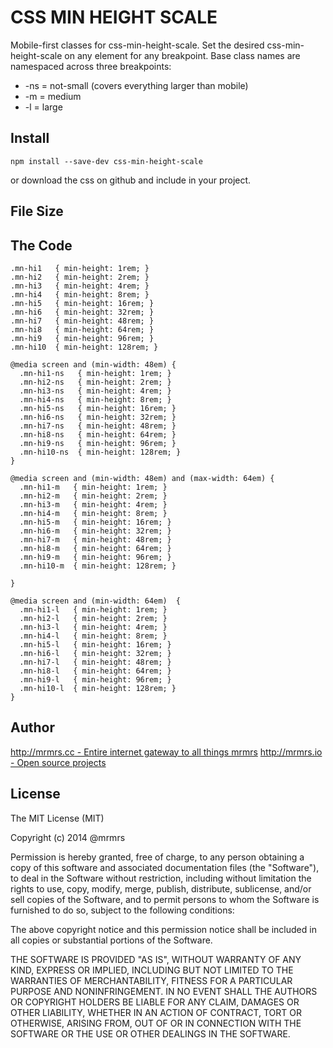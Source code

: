 # CSS MIN HEIGHT SCALE

  Mobile-first classes for css-min-height-scale.
  Set the desired css-min-height-scale on any element for any breakpoint.
  Base class names are namespaced across three breakpoints:

*  -ns = not-small (covers everything larger than mobile)
*  -m  = medium
*  -l  = large

## Install
```
npm install --save-dev css-min-height-scale
```
or download the css on github and include in your project.

## File Size


## The Code
```
.mn-hi1   { min-height: 1rem; }
.mn-hi2   { min-height: 2rem; }
.mn-hi3   { min-height: 4rem; }
.mn-hi4   { min-height: 8rem; }
.mn-hi5   { min-height: 16rem; }
.mn-hi6   { min-height: 32rem; }
.mn-hi7   { min-height: 48rem; }
.mn-hi8   { min-height: 64rem; }
.mn-hi9   { min-height: 96rem; }
.mn-hi10  { min-height: 128rem; }

@media screen and (min-width: 48em) {
  .mn-hi1-ns   { min-height: 1rem; }
  .mn-hi2-ns   { min-height: 2rem; }
  .mn-hi3-ns   { min-height: 4rem; }
  .mn-hi4-ns   { min-height: 8rem; }
  .mn-hi5-ns   { min-height: 16rem; }
  .mn-hi6-ns   { min-height: 32rem; }
  .mn-hi7-ns   { min-height: 48rem; }
  .mn-hi8-ns   { min-height: 64rem; }
  .mn-hi9-ns   { min-height: 96rem; }
  .mn-hi10-ns  { min-height: 128rem; }
}

@media screen and (min-width: 48em) and (max-width: 64em) {
  .mn-hi1-m   { min-height: 1rem; }
  .mn-hi2-m   { min-height: 2rem; }
  .mn-hi3-m   { min-height: 4rem; }
  .mn-hi4-m   { min-height: 8rem; }
  .mn-hi5-m   { min-height: 16rem; }
  .mn-hi6-m   { min-height: 32rem; }
  .mn-hi7-m   { min-height: 48rem; }
  .mn-hi8-m   { min-height: 64rem; }
  .mn-hi9-m   { min-height: 96rem; }
  .mn-hi10-m  { min-height: 128rem; }

}

@media screen and (min-width: 64em)  {
  .mn-hi1-l   { min-height: 1rem; }
  .mn-hi2-l   { min-height: 2rem; }
  .mn-hi3-l   { min-height: 4rem; }
  .mn-hi4-l   { min-height: 8rem; }
  .mn-hi5-l   { min-height: 16rem; }
  .mn-hi6-l   { min-height: 32rem; }
  .mn-hi7-l   { min-height: 48rem; }
  .mn-hi8-l   { min-height: 64rem; }
  .mn-hi9-l   { min-height: 96rem; }
  .mn-hi10-l  { min-height: 128rem; }
}

```

## Author

[http://mrmrs.cc - Entire internet gateway to all things mrmrs](http://mrmrs.cc)
[http://mrmrs.io - Open source projects](http://mrmrs.io)

## License

The MIT License (MIT)

Copyright (c) 2014 @mrmrs

Permission is hereby granted, free of charge, to any person obtaining a copy
of this software and associated documentation files (the "Software"), to deal
in the Software without restriction, including without limitation the rights
to use, copy, modify, merge, publish, distribute, sublicense, and/or sell
copies of the Software, and to permit persons to whom the Software is
furnished to do so, subject to the following conditions:

The above copyright notice and this permission notice shall be included in
all copies or substantial portions of the Software.

THE SOFTWARE IS PROVIDED "AS IS", WITHOUT WARRANTY OF ANY KIND, EXPRESS OR
IMPLIED, INCLUDING BUT NOT LIMITED TO THE WARRANTIES OF MERCHANTABILITY,
FITNESS FOR A PARTICULAR PURPOSE AND NONINFRINGEMENT. IN NO EVENT SHALL THE
AUTHORS OR COPYRIGHT HOLDERS BE LIABLE FOR ANY CLAIM, DAMAGES OR OTHER
LIABILITY, WHETHER IN AN ACTION OF CONTRACT, TORT OR OTHERWISE, ARISING FROM,
OUT OF OR IN CONNECTION WITH THE SOFTWARE OR THE USE OR OTHER DEALINGS IN
THE SOFTWARE.

